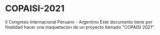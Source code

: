 # COPAISI-2021
II Congreso Internacional Peruano - Argentino
Este documento tiene por finalidad hacer una maquetacion de un proyecto llamado "COPAISI 2021".
